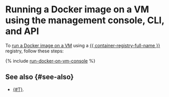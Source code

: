 # Running a Docker image on a VM using the management console, CLI, and API

To [run a Docker image on a VM](index.md) using a [{{ container-registry-full-name }}](../../container-registry/) registry, follow these steps:

{% include [run-docker-on-vm-console](../../../_tutorials/infrastructure/run-docker-on-vm-console.md) %}

## See also {#see-also}

* [{#T}](terraform.md).